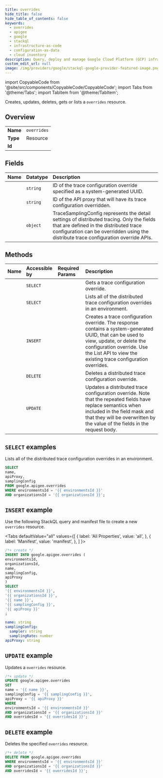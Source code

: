 ```yaml
---
title: overrides
hide_title: false
hide_table_of_contents: false
keywords:
  - overrides
  - apigee
  - google
  - stackql
  - infrastructure-as-code
  - configuration-as-data
  - cloud inventory
description: Query, deploy and manage Google Cloud Platform (GCP) infrastructure and resources using SQL
custom_edit_url: null
image: /img/providers/google/stackql-google-provider-featured-image.png
---
```


import CopyableCode from '@site/src/components/CopyableCode/CopyableCode';
import Tabs from '@theme/Tabs';
import TabItem from '@theme/TabItem';

Creates, updates, deletes, gets or lists a <code>overrides</code> resource.

## Overview
<table><tbody>
<tr><td><b>Name</b></td><td><code>overrides</code></td></tr>
<tr><td><b>Type</b></td><td>Resource</td></tr>
<tr><td><b>Id</b></td><td><CopyableCode code="google.apigee.overrides" /></td></tr>
</tbody></table>

## Fields
| Name | Datatype | Description |
|:-----|:---------|:------------|
| <CopyableCode code="name" /> | `string` | ID of the trace configuration override specified as a system-generated UUID. |
| <CopyableCode code="apiProxy" /> | `string` | ID of the API proxy that will have its trace configuration overridden. |
| <CopyableCode code="samplingConfig" /> | `object` | TraceSamplingConfig represents the detail settings of distributed tracing. Only the fields that are defined in the distributed trace configuration can be overridden using the distribute trace configuration override APIs. |

## Methods
| Name | Accessible by | Required Params | Description |
|:-----|:--------------|:----------------|:------------|
| <CopyableCode code="organizations_environments_trace_config_overrides_get" /> | `SELECT` | <CopyableCode code="environmentsId, organizationsId, overridesId" /> | Gets a trace configuration override. |
| <CopyableCode code="organizations_environments_trace_config_overrides_list" /> | `SELECT` | <CopyableCode code="environmentsId, organizationsId" /> | Lists all of the distributed trace configuration overrides in an environment. |
| <CopyableCode code="organizations_environments_trace_config_overrides_create" /> | `INSERT` | <CopyableCode code="environmentsId, organizationsId" /> | Creates a trace configuration override. The response contains a system-generated UUID, that can be used to view, update, or delete the configuration override. Use the List API to view the existing trace configuration overrides. |
| <CopyableCode code="organizations_environments_trace_config_overrides_delete" /> | `DELETE` | <CopyableCode code="environmentsId, organizationsId, overridesId" /> | Deletes a distributed trace configuration override. |
| <CopyableCode code="organizations_environments_trace_config_overrides_patch" /> | `UPDATE` | <CopyableCode code="environmentsId, organizationsId, overridesId" /> | Updates a distributed trace configuration override. Note that the repeated fields have replace semantics when included in the field mask and that they will be overwritten by the value of the fields in the request body. |

## `SELECT` examples

Lists all of the distributed trace configuration overrides in an environment.

```sql
SELECT
name,
apiProxy,
samplingConfig
FROM google.apigee.overrides
WHERE environmentsId = '{{ environmentsId }}'
AND organizationsId = '{{ organizationsId }}'; 
```

## `INSERT` example

Use the following StackQL query and manifest file to create a new <code>overrides</code> resource.

<Tabs
    defaultValue="all"
    values={[
        { label: 'All Properties', value: 'all', },
        { label: 'Manifest', value: 'manifest', },
    ]
}>
<TabItem value="all">

```sql
/*+ create */
INSERT INTO google.apigee.overrides (
environmentsId,
organizationsId,
name,
samplingConfig,
apiProxy
)
SELECT 
'{{ environmentsId }}',
'{{ organizationsId }}',
'{{ name }}',
'{{ samplingConfig }}',
'{{ apiProxy }}'
;
```
</TabItem>
<TabItem value="manifest">

```yaml
name: string
samplingConfig:
  sampler: string
  samplingRate: number
apiProxy: string

```
</TabItem>
</Tabs>

## `UPDATE` example

Updates a <code>overrides</code> resource.

```sql
/*+ update */
UPDATE google.apigee.overrides
SET 
name = '{{ name }}',
samplingConfig = '{{ samplingConfig }}',
apiProxy = '{{ apiProxy }}'
WHERE 
environmentsId = '{{ environmentsId }}'
AND organizationsId = '{{ organizationsId }}'
AND overridesId = '{{ overridesId }}';
```

## `DELETE` example

Deletes the specified <code>overrides</code> resource.

```sql
/*+ delete */
DELETE FROM google.apigee.overrides
WHERE environmentsId = '{{ environmentsId }}'
AND organizationsId = '{{ organizationsId }}'
AND overridesId = '{{ overridesId }}';
```
